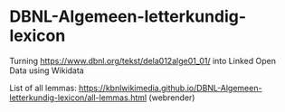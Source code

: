# DBNL-Algemeen-letterkundig-lexicon
Turning https://www.dbnl.org/tekst/dela012alge01_01/ into Linked Open Data using Wikidata

List of all lemmas: https://kbnlwikimedia.github.io/DBNL-Algemeen-letterkundig-lexicon/all-lemmas.html (webrender)
